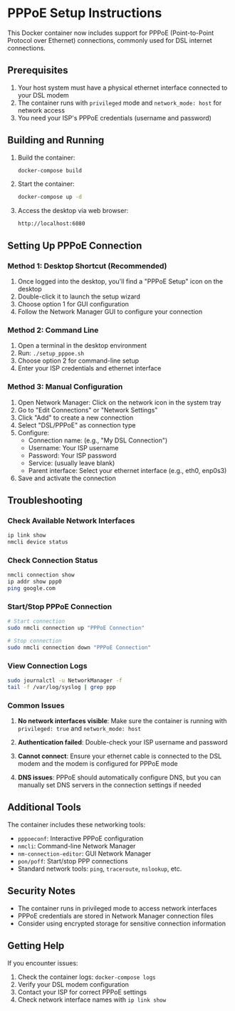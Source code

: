 # PPPoE Setup Instructions

This Docker container now includes support for PPPoE (Point-to-Point Protocol over Ethernet) connections, commonly used for DSL internet connections.

## Prerequisites

1. Your host system must have a physical ethernet interface connected to your DSL modem
2. The container runs with `privileged` mode and `network_mode: host` for network access
3. You need your ISP's PPPoE credentials (username and password)

## Building and Running

1. Build the container:
   ```bash
   docker-compose build
   ```

2. Start the container:
   ```bash
   docker-compose up -d
   ```

3. Access the desktop via web browser:
   ```
   http://localhost:6080
   ```

## Setting Up PPPoE Connection

### Method 1: Desktop Shortcut (Recommended)
1. Once logged into the desktop, you'll find a "PPPoE Setup" icon on the desktop
2. Double-click it to launch the setup wizard
3. Choose option 1 for GUI configuration
4. Follow the Network Manager GUI to configure your connection

### Method 2: Command Line
1. Open a terminal in the desktop environment
2. Run: `./setup_pppoe.sh`
3. Choose option 2 for command-line setup
4. Enter your ISP credentials and ethernet interface

### Method 3: Manual Configuration
1. Open Network Manager: Click on the network icon in the system tray
2. Go to "Edit Connections" or "Network Settings"
3. Click "Add" to create a new connection
4. Select "DSL/PPPoE" as connection type
5. Configure:
   - Connection name: (e.g., "My DSL Connection")
   - Username: Your ISP username
   - Password: Your ISP password
   - Service: (usually leave blank)
   - Parent interface: Select your ethernet interface (e.g., eth0, enp0s3)
6. Save and activate the connection

## Troubleshooting

### Check Available Network Interfaces
```bash
ip link show
nmcli device status
```

### Check Connection Status
```bash
nmcli connection show
ip addr show ppp0
ping google.com
```

### Start/Stop PPPoE Connection
```bash
# Start connection
sudo nmcli connection up "PPPoE Connection"

# Stop connection
sudo nmcli connection down "PPPoE Connection"
```

### View Connection Logs
```bash
sudo journalctl -u NetworkManager -f
tail -f /var/log/syslog | grep ppp
```

### Common Issues

1. **No network interfaces visible**: Make sure the container is running with `privileged: true` and `network_mode: host`

2. **Authentication failed**: Double-check your ISP username and password

3. **Cannot connect**: Ensure your ethernet cable is connected to the DSL modem and the modem is configured for PPPoE mode

4. **DNS issues**: PPPoE should automatically configure DNS, but you can manually set DNS servers in the connection settings if needed

## Additional Tools

The container includes these networking tools:
- `pppoeconf`: Interactive PPPoE configuration
- `nmcli`: Command-line Network Manager
- `nm-connection-editor`: GUI Network Manager
- `pon/poff`: Start/stop PPP connections
- Standard network tools: `ping`, `traceroute`, `nslookup`, etc.

## Security Notes

- The container runs in privileged mode to access network interfaces
- PPPoE credentials are stored in Network Manager connection files
- Consider using encrypted storage for sensitive connection information

## Getting Help

If you encounter issues:
1. Check the container logs: `docker-compose logs`
2. Verify your DSL modem configuration
3. Contact your ISP for correct PPPoE settings
4. Check network interface names with `ip link show`
